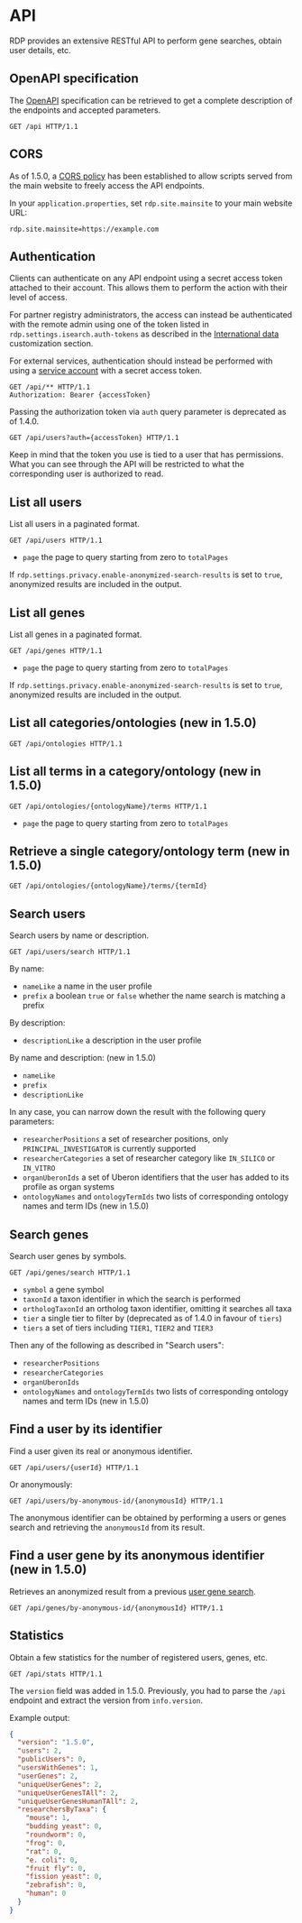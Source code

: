 # API

RDP provides an extensive RESTful API to perform gene searches, obtain user details, etc.

## OpenAPI specification

The [OpenAPI](https://www.openapis.org/) specification can be retrieved to get a complete description of the endpoints
and accepted parameters.

```http
GET /api HTTP/1.1
```

## CORS

As of 1.5.0, a [CORS policy](https://developer.mozilla.org/en-US/docs/Web/HTTP/CORS) has been established to allow
scripts served from the main website to freely access the API endpoints.

In your `application.properties`, set `rdp.site.mainsite` to your main website URL:

```properties
rdp.site.mainsite=https://example.com
```

## Authentication

Clients can authenticate on any API endpoint using a secret access token attached to their account. This allows them to
perform the action with their level of access.

For partner registry administrators, the access can instead be authenticated with the remote admin using one of the
token listed in `rdp.settings.isearch.auth-tokens` as described in
the [International data](customization.md#international-data)
customization section.

For external services, authentication should instead be performed with using a [service account](service-accounts.md)
with a secret access token.

```http
GET /api/** HTTP/1.1
Authorization: Bearer {accessToken}
```

Passing the authorization token via `auth` query parameter is deprecated as of 1.4.0.

```http
GET /api/users?auth={accessToken} HTTP/1.1
```

Keep in mind that the token you use is tied to a user that has permissions. What you can see through the API will be
restricted to what the corresponding user is authorized to read.

## List all users

List all users in a paginated format.

```http
GET /api/users HTTP/1.1
```

- `page` the page to query starting from zero to `totalPages`

If `rdp.settings.privacy.enable-anonymized-search-results` is set to `true`, anonymized results are included in the
output.

## List all genes

List all genes in a paginated format.

```http
GET /api/genes HTTP/1.1
```

- `page` the page to query starting from zero to `totalPages`

If `rdp.settings.privacy.enable-anonymized-search-results` is set to `true`, anonymized results are included in the
output.

## List all categories/ontologies (new in 1.5.0)

```http
GET /api/ontologies HTTP/1.1
```

## List all terms in a category/ontology (new in 1.5.0)

```http
GET /api/ontologies/{ontologyName}/terms HTTP/1.1
```

- `page` the page to query starting from zero to `totalPages`

## Retrieve a single category/ontology term (new in 1.5.0)

```http
GET /api/ontologies/{ontologyName}/terms/{termId}
```

## Search users

Search users by name or description.

```http
GET /api/users/search HTTP/1.1
```

By name:

- `nameLike` a name in the user profile
- `prefix` a boolean `true` or `false` whether the name search is matching a prefix

By description:

- `descriptionLike` a description in the user profile

By name and description: (new in 1.5.0)

- `nameLike`
- `prefix`
- `descriptionLike`

In any case, you can narrow down the result with the following query parameters:

- `researcherPositions` a set of researcher positions, only
  `PRINCIPAL_INVESTIGATOR` is currently supported
- `researcherCategories` a set of researcher category like `IN_SILICO` or `IN_VITRO`
- `organUberonIds` a set of Uberon identifiers that the user has added to its profile as organ systems
- `ontologyNames` and `ontologyTermIds` two lists of corresponding ontology names and term IDs (new in 1.5.0)

## Search genes

Search user genes by symbols.

```http
GET /api/genes/search HTTP/1.1
```

- `symbol` a gene symbol
- `taxonId` a taxon identifier in which the search is performed
- `orthologTaxonId` an ortholog taxon identifier, omitting it searches all taxa
- `tier` a single tier to filter by (deprecated as of 1.4.0 in favour of `tiers`)
- `tiers` a set of tiers including `TIER1`, `TIER2` and `TIER3`

Then any of the following as described in "Search users":

- `researcherPositions`
- `researcherCategories`
- `organUberonIds`
- `ontologyNames` and `ontologyTermIds` two lists of corresponding ontology names and term IDs (new in 1.5.0)

## Find a user by its identifier

Find a user given its real or anonymous identifier.

```http
GET /api/users/{userId} HTTP/1.1
```

Or anonymously:

```http
GET /api/users/by-anonymous-id/{anonymousId} HTTP/1.1
```

The anonymous identifier can be obtained by performing a users or genes search and retrieving the `anonymousId` from its
result.

## Find a user gene by its anonymous identifier (new in 1.5.0)

Retrieves an anonymized result from a previous [user gene search](#search-genes).

```http
GET /api/genes/by-anonymous-id/{anonymousId} HTTP/1.1
```

## Statistics

Obtain a few statistics for the number of registered users, genes, etc.

```http
GET /api/stats HTTP/1.1
```

The `version` field was added in 1.5.0. Previously, you had to parse the `/api` endpoint and extract the version
from `info.version`.

Example output:

```json
{
  "version": "1.5.0",
  "users": 2,
  "publicUsers": 0,
  "usersWithGenes": 1,
  "userGenes": 2,
  "uniqueUserGenes": 2,
  "uniqueUserGenesTAll": 2,
  "uniqueUserGenesHumanTAll": 2,
  "researchersByTaxa": {
    "mouse": 1,
    "budding yeast": 0,
    "roundworm": 0,
    "frog": 0,
    "rat": 0,
    "e. coli": 0,
    "fruit fly": 0,
    "fission yeast": 0,
    "zebrafish": 0,
    "human": 0
  }
}
```

